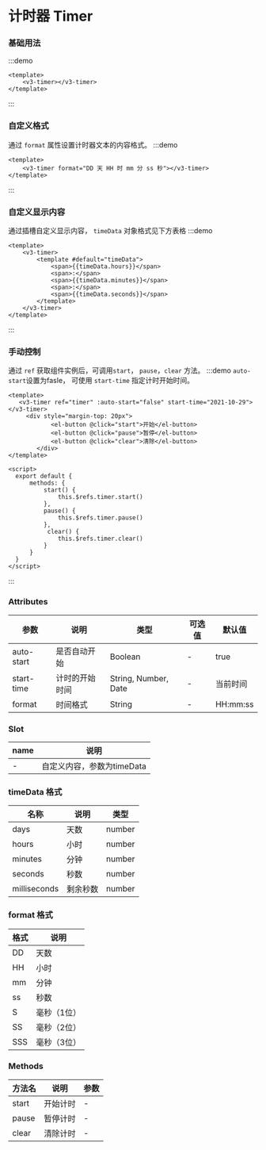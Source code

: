 # 计时器 Timer

### 基础用法
:::demo
```vue
<template>
    <v3-timer></v3-timer>
</template>
```
:::


### 自定义格式
通过 `format` 属性设置计时器文本的内容格式。
:::demo
```vue
<template>
    <v3-timer format="DD 天 HH 时 mm 分 ss 秒"></v3-timer>
</template>
```
:::

### 自定义显示内容
通过插槽自定义显示内容， `timeData` 对象格式见下方表格
:::demo
```vue
<template>
    <v3-timer>
        <template #default="timeData">
            <span>{{timeData.hours}}</span>
            <span>:</span>
            <span>{{timeData.minutes}}</span>
            <span>:</span>
            <span>{{timeData.seconds}}</span>
        </template>
    </v3-timer>
</template>
```
:::



### 手动控制
通过 `ref` 获取组件实例后，可调用`start`， `pause`，`clear` 方法。
:::demo `auto-start`设置为fasle， 可使用 `start-time` 指定计时开始时间。
```vue
<template>
   <v3-timer ref="timer" :auto-start="false" start-time="2021-10-29"></v3-timer>
     <div style="margin-top: 20px">
            <el-button @click="start">开始</el-button>
            <el-button @click="pause">暂停</el-button>
            <el-button @click="clear">清除</el-button>
        </div>
</template>

<script>
  export default {
      methods: {
          start() {
              this.$refs.timer.start()
          },
          pause() {
              this.$refs.timer.pause() 
          },
           clear() {
              this.$refs.timer.clear() 
          }
      }
  }
</script>
```
:::


### Attributes
|参数|说明|类型|可选值|默认值|
|---|---|---|---|---|
|auto-start|是否自动开始|Boolean|-|true|
|start-time|计时的开始时间|String, Number, Date|-|当前时间|
|format|时间格式|String|-|HH:mm:ss|


### Slot
|name|说明|
|---|---|
|-|自定义内容，参数为timeData|


### timeData 格式
|名称|说明|类型|
|---|---|---|
|days|天数|number|
|hours|小时|number|
|minutes|分钟|number|
|seconds|秒数|number|
|milliseconds|剩余秒数|number|

### format 格式
|格式|说明|
|---|---|
|DD|天数|
|HH|小时|
|mm|分钟|
|ss|秒数|
|S|毫秒（1位）|
|SS|毫秒（2位）|
|SSS|毫秒（3位）|


### Methods
|方法名|说明|参数|
|---|---|---|
|start|开始计时|-|
|pause|暂停计时|-|
|clear|清除计时|-|